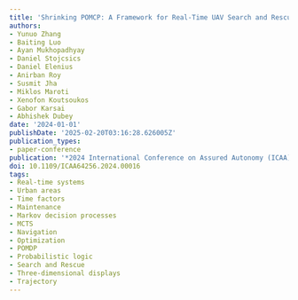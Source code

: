 ```yaml
---
title: 'Shrinking POMCP: A Framework for Real-Time UAV Search and Rescue'
authors:
- Yunuo Zhang
- Baiting Luo
- Ayan Mukhopadhyay
- Daniel Stojcsics
- Daniel Elenius
- Anirban Roy
- Susmit Jha
- Miklos Maroti
- Xenofon Koutsoukos
- Gabor Karsai
- Abhishek Dubey
date: '2024-01-01'
publishDate: '2025-02-20T03:16:28.626005Z'
publication_types:
- paper-conference
publication: '*2024 International Conference on Assured Autonomy (ICAA)*'
doi: 10.1109/ICAA64256.2024.00016
tags:
- Real-time systems
- Urban areas
- Time factors
- Maintenance
- Markov decision processes
- MCTS
- Navigation
- Optimization
- POMDP
- Probabilistic logic
- Search and Rescue
- Three-dimensional displays
- Trajectory
---
```

